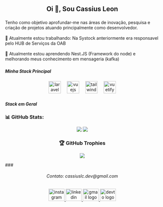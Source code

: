 <h2 align="center">Oi 👋, Sou Cassius Leon</h2>

###

<p align="left">Tenho como objetivo aprofundar-me nas áreas de inovação, pesquisa e criação de projetos atuando principalmente como desenvolvedor.<br><br>🔭 Atualmente estou trabalhando: Na Systock anteriormente era responsavel pelo HUB de Serviços da OAB<br><br>🌱 Atualmente estou aprendendo Nest.JS (Framework do node) e melhorando meus conhecimento em mensageria (kafka)</p>

###

<h5 align="left">Minha Stack Principal</h5>

###

<div align="center">
  <img src="https://img.shields.io/badge/Laravel-FF2D20?logo=laravel&logoColor=white&style=for-the-badge" height="40" alt="laravel logo"  />
  <img width="12" />
  <img src="https://img.shields.io/badge/Vue.js-4FC08D?logo=vuedotjs&logoColor=black&style=for-the-badge" height="40" alt="vuejs logo"  />
  <img width="12" />
  <img src="https://img.shields.io/badge/Tailwind CSS-06B6D4?logo=tailwindcss&logoColor=black&style=for-the-badge" height="40" alt="tailwindcss logo"  />
  <img width="12" />
  <img src="https://img.shields.io/badge/Vuetify-1867C0?logo=vuetify&logoColor=white&style=for-the-badge" height="40" alt="vuetify logo"  />
</div>

###

<h5 align="left">Stack em Geral</h5>

### 📊 GitHub Stats:
<div align="center">
  
![](https://github-readme-streak-stats.herokuapp.com/?locale=pt-br&user=cassiuslc&theme=dark&hide_border=true)
![](https://github-readme-stats.vercel.app/api/top-langs/?locale=pt-br&username=cassiuslc&theme=dark&hide_border=true&include_all_commits=false&count_private=false&layout=compact)

### 🏆 GitHub Trophies
![](https://github-profile-trophy.vercel.app/?username=cassiuslc&theme=radical&no-frame=true&no-bg=true&margin-w=5)

</div>
###

<h6 align="center">Contato: cassiuslc.dev@gmail.com</h6>

###

<div align="center">
  <a href="https://www.instagram.com/cassiuslc" target="_blank">
    <img src="https://raw.githubusercontent.com/maurodesouza/profile-readme-generator/master/src/assets/icons/social/instagram/default.svg" width="52" height="40" alt="instagram logo"  />
  </a>
  <a href="https://www.linkedin.com/in/cassiuslc" target="_blank">
    <img src="https://raw.githubusercontent.com/maurodesouza/profile-readme-generator/master/src/assets/icons/social/linkedin/default.svg" width="52" height="40" alt="linkedin logo"  />
  </a>
  <a href="mailto:cassiuslc@gmail.com" target="_blank">
    <img src="https://raw.githubusercontent.com/maurodesouza/profile-readme-generator/master/src/assets/icons/social/gmail/default.svg" width="52" height="40" alt="gmail logo"  />
  </a>
  <a href="https://dev.to/cassiuslc" target="_blank">
    <img src="https://raw.githubusercontent.com/maurodesouza/profile-readme-generator/master/src/assets/icons/social/devto/default.svg" width="52" height="40" alt="devto logo"  />
  </a>
</div>
